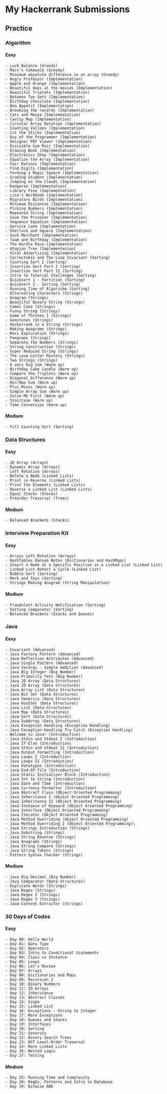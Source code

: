 # My Hackerrank Submissions

## Practice

### Algorithm

#### Easy
	- Luck Balance (Greedy)
	- Marc's Cakewalk (Greedy)
	- Minimum absolute difference in an array (Greedy)
	- Angry Professor (Implementation)
	- Apple and Orange (Implementation)
	- Beautiful days at the movies (Implementation)
	- Beautiful Triplets (Implementation)
	- Between Two Sets (Implementation)
	- Birthday Chocolate (Implementation)
	- Bon Appetit (Implementation)
	- Breaking the records (Implementation)
	- Cats and Mouse (Implementation)
	- Cavity Map (Implementation)
	- Circular Array Rotation (Implementation)
	- Counting Valleys (Implementation)
	- Cut the Sticks (Implementation)
	- Day of the Programmer (Implementation)
	- Designer PDF Viewer (Implementation)
	- Divisible Sum Pair (Implementation)
	- Drawing Book (Implementation)
	- Electronics Shop (Implementation)
	- Equalize the Array (Implementation)
	- Fair Rations (Implementation)
	- Find Digits (Implementation)
	- Forming a Magic Square (Implementation)
	- Grading Student (Implementation)
	- Jumping on the Clouds (Implementation)
	- Kangaroo (Implementation)
	- Library Fine (Implementation)
	- Lisa's Workbook (Implementation)
	- Migratory Birds (Implementation)
	- Minimum Distances (Implementation)
	- Picking Numbers (Implementation)
	- Repeated String (Implementation)
	- Save the Prisoner (Implementation)
	- Sequence Equation (Implementation)
	- Service Lane (Implementation)
	- Sherlock and Square (Implementation)
	- Sock Merchant (Implementation)
	- Taum and Birthday (Implementation)
	- The Hurdle Race (Implementation)
	- Utopian Tree (Implementation)
	- Viral Advertising (Implementation)
	- Correctness and the Loop Invariant (Sorting)
	- Counting Sort I (Sorting)
	- Insertion Sort Part I (Sorting)
	- Insertion Sort Part II (Sorting)
	- Intro to Tutorial Challenges (Sorting)
	- Quicksort 1 - Partition (Sorting)
	- Quicksort 2 - Sorting (Sorting)
	- Running Time of Algorithm (Sorting)
	- Alternating Characters (Strings)
	- Anagram (Strings)
	- Beautiful Binary String (Strings)
	- Camel Case (Strings)
	- Funny String (Strings)
	- Game of Thrones I (Strings)
	- Gemstones (Strings)
	- Hackerrank in a String (Strings)
	- Making Anagrams (Strings)
	- Mars Exploration (Strings)
	- Pangrams (Strings)
	- Separate the Numbers (Strings)
	- String Construction (Strings)
	- Super Reduced String (Strings)
	- The Love Letter Mystery (Strings)
	- Two Strings (Strings)
	- A very big Sum (Warm up)
	- Birthday Cake Candle (Warm up)
	- Compare the Triplets (Warm up)
	- Diagonal Difference (Warm up)
	- Min-Max Sum (Warm up)
	- Plus Minus (Warm up)
	- Simple Array Sum (Warm up)
	- Solve Me First (Warm up)
	- Staircase (Warm up)
	- Time Conversion (Warm up)

#### Medium
	- Full Counting Sort (Sorting)
	
### Data Structures

#### Easy
	- 2D Array (Arrays)
	- Dynamic Array (Arrays)
	- Left Rotation (Arrays)
	- Delete a Node (Linked Lists)
	- Print in Reverse (Linked Lists)
	- Print the Elements (Linked Lists)
	- Reverse a Linked List (Linked Lists)
	- Equal Stacks (Stacks)
	- Preorder Traversal (Trees)

#### Medium
	- Balanced Brackets (Stacks)
	
### Interview Preparation Kit

#### Easy
	- Arrays Left Rotation (Arrays)
	- HashTables Ransom Notes (Dictionaries and HashMaps)
	- Insert a Node at a Specific Position in a Linked List (Linked List)
	- Linked List Detect a Cycle (Linked List)
	- Bubble Sort (Sorting)
	- Mark and Toys (Sorting)
	- Strings Making Anagram (String Manipulation)

#### Medium
	- Fraudulent Activity Notification (Sorting)
	- Sorting Comparator (Sorting)
	- Balanced Brackets (Stacks and Queues)
			
### Java

#### Easy
	- Covariant (Advanced)
	- Java Factory Pattern (Advanced)
	- Java Reflection Attributes (Advanced)
	- Java Single Pattern (Advanced)
	- Java Varargs - Simple Addition (Advanced)
	- Java Big Integer (Big Number)
	- Java Primality Test (Big Number)
	- Java 1D Array (Data Structures)
	- Java 2D Array (Data Structures)
	- Java Array List (Data Structures)
	- Java Bit Set (Data Structures)
	- Java Generics (Data Structures)
	- Java HashSet (Data Structures)
	- Java List (Data Structures)
	- Java Map (Data Structures)
	- Java Sort (Data Structures)
	- Java SubArray (Data Structures)
	- Java Exception Handling (Exception Handling)
	- Java Exception Handling Try Catch (Exception Handling)
	- Welcome to Java! (Introduction)
	- Java Stdin and Stdout I (Introduction)
	- Java If-Else (Introduction)
	- Java Stdin and Stdout II (Introduction)
	- Java Output Formatting (Introduction)
	- Java Loops I (Introduction)
	- Java Loops II (Introduction)
	- Java Datatypes (Introduction)
	- Java End-Of-file (Introduction)
	- Java Static Initializer Block (Introduction)
	- Java Int to String (Introduction)
	- Java Date and TIme (Introduction)
	- Java Currency Formatter (Introduction)
	- Java Abstract Class (Object Oriented Programming)
	- Java Inheritance I (Object Oriented Programming)
	- Java Inheritance II (Object Oriented Programming)
	- Java Instance of Keyword (Object Oriented Programming)
	- Java Interface (Object Oriented Programming)
	- Java Iterator (Object Oriented Programming)
	- Java Method Overriding (Object Oriented Programming)
	- Java Method Overriding 2 (Object Oriented Programming)\
	- Java Strings Introduction (Strings)
	- Java Substring (Strings)
	- Java String Reverse (Strings)
	- Java Anagrams (Strings)
	- Java String Compare (Strings)
	- Java String Tokens (Strings)
	- Pattern Syntax Checker (Strings)

#### Medium
	- Java Big Decimal (Big Number)
	- Java Comparator (Data Structures)
	- Duplicate Words (Strings)
	- Java Regex (Strings)
	- Java Regex 2 (Strings)
	- Java Regex 3 (Strings)
	- Java Content Extractor (Strings)
	
### 30 Days of Codes

#### Easy
	- Day 00: Hello World
	- Day 01: Data Type
	- Day 02: Operators
	- Day 03: Intro to Conditional Statements
	- Day 04: Class vs Instance
	- Day 05: Loops
	- Day 06: Let's Review
	- Day 07: Arrays
	- Day 08: Dictionaries and Maps
	- Day 09: Recursion 3
	- Day 10: Binary Numbers
	- Day 11: 2D Arrays
	- Day 12: Inheritance
	- Day 13: Abstract Classes
	- Day 14: Scope
	- Day 15: Linked List
	- Day 16: Exceptions - String to Integer
	- Day 17: More Exceptions
	- Day 18: Queues and Stacks
	- Day 19: Interfaces
	- Day 20: Sorting
	- Day 21: Genarics
	- Day 22: Binary Search Trees
	- Day 23: BST Level-Order Traversal
	- Day 24: More Linked Lists
	- Day 26: Nested Logic
	- Day 27: Testing

#### Medium
	- Day 25: Running Time and Complexity
	- Day 28: RegEx, Patterns and Intro to Database
	- Day 29: Bitwise AND